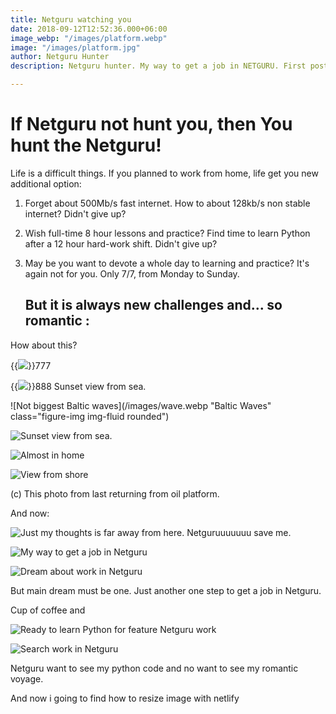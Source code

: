 ```yaml
---
title: Netguru watching you
date: 2018-09-12T12:52:36.000+06:00
image_webp: "/images/platform.webp"
image: "/images/platform.jpg"
author: Netguru Hunter
description: Netguru hunter. My way to get a job in NETGURU. First post.

---
```

# If Netguru not hunt you, then You hunt the Netguru!

Life is a difficult things. If you planned to work from home, life get you new additional option:

1. Forget about 500Mb/s fast internet. How to about 128kb/s non stable internet? Didn't give up?
2. Wish full-time 8 hour lessons and practice? Find time to learn Python after a 12 hour hard-work shift. Didn't give up?
3. May be you want to devote a whole day to learning and practice? It's again not for  you. Only 7/7, from Monday to Sunday.

   ## But it is always new challenges and... so romantic :


How about this?

{{<img src="/images/wave.webp" class=".img-fluid. max-width: 500px;">}}777
 
 
{{<img src="images/sunset_panorama.webp" class=".img-fluid. max-width: 500px;">}}888
Sunset view from sea.

![Not biggest Baltic waves](/images/wave.webp "Baltic Waves" class="figure-img img-fluid rounded")

![Sunset view from sea.](/images/sunset_panorama.webp "Sunset")

![Almost in home](/images/sunset_wlad.webp "Sunset in port")

![View from shore](/images/wladyslawowo.webp "Twilight port")

(c) This photo from last returning from oil platform.

And now:

![Just my thoughts is far away from here. Netguruuuuuuu save me.](/images/basket.webp "Escape from reality")

![My way to get a job in Netguru](/images/simple-equipment.webp "Just simple equipment for non-Netguru work")

![Dream about work in Netguru](/images/tanker.jpg "Dream about work in Netguru")

But main dream must be one.
Just another one step to get a job in Netguru.

Cup of coffee and


![Ready to learn Python for feature Netguru work](/images/uptodate.webp "System up to date for netguru hunter")

![Search work in Netguru](/images/pycharm.webp "Work for Netguru portfolio with Pycharm")

Netguru want to see my python code and no want to see my romantic voyage.

And now i going to find how to resize image with netlify
